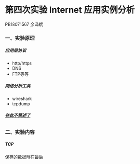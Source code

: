 # 第四次实验 Internet 应用实例分析

PB18071567 余泽斌

### 一、实验原理
##### 应用层协议
- http/https
- DNS
- FTP等等
 ##### 网络分析工具
 - wireshark
 - tcpdump
 ###### <u>**在此不赘述了**</u>
 
 ### 二、实验内容
 
##### TCP
保存的数据附在最后

 